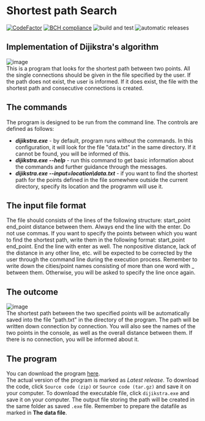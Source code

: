 # Shortest path Search
[![CodeFactor](https://www.codefactor.io/repository/github/amrukwa/shortest_path/badge)](https://www.codefactor.io/repository/github/amrukwa/shortest_path) [![BCH compliance](https://bettercodehub.com/edge/badge/amrukwa/shortest_path?branch=main)](https://bettercodehub.com/) ![build and test](https://github.com/amrukwa/shortest_path/workflows/build%20and%20test/badge.svg) ![automatic releases](https://github.com/amrukwa/shortest_path/workflows/automatic%20releases/badge.svg)  
## Implementation of Dijikstra's algorithm
![image](https://user-images.githubusercontent.com/57860857/98136848-a757c280-1ec1-11eb-978c-b271e5fdada2.png)  
This is a program that looks for the shortest path between two points. All the single connections should be given in the file specified by the user. If the path does not exist, the user is informed. If it does exist, the file with the shortest path and consecutive connections is created.
## The commands
The program is designed to be run from the command line. The controls are defined as follows:
* **_dijikstra.exe_** - by default, program runs without the commands. In this configuration, it will look for the file "data.txt" in the same directory. If it cannot be found, you will be informed of this.
* **_dijikstra.exe --help_** - run this command to get basic information about the commands and further guidance through the messages.
* **_dijikstra.exe --input=location\data.txt_** - if you want to find the shortest path for the points defined in the file somewhere outside the current directory, specify its location and the programm will use it.
## The input file format
The file should consists of the lines of the following structure: start_point end_point distance between them. Always end the line with the enter. Do not use commas. If you want to specify the points between which you want to find the shortest path, write them in the following format: start_point end_point. End the line with enter as well. The nonpositive distance, lack of the distance in any other line, etc. will be expected to be corrected by the user through the command line during the execution process. Remember to write down the cities/point names consisting of more than one word with _ between them. Otherwise, you will be asked to specify the line once again.
## The outcome
![image](https://user-images.githubusercontent.com/57860857/98137541-63b18880-1ec2-11eb-9cf1-236e98497a55.png)  
The shortest path between the two specified points will be automatically saved into the file "path.txt" in the directory of the program. The path will be written down connection by connection. You will also see the names of the two points in the console, as well as the overall distance between them. If there is no connection, you will be informed about it. 
## The program
You can download the program [here](https://github.com/amrukwa/shortest_path/releases).  
The actual version of the program is marked as _Latest release_. To download the code, click `Source code (zip)` or `Source code (tar.gz)` and save it on your computer. To download the executable file, click `dijikstra.exe` and save it on your computer. The output file storing the path will be created in the same folder as saved `.exe` file. Remember to prepare the datafile as marked in **The data file**.